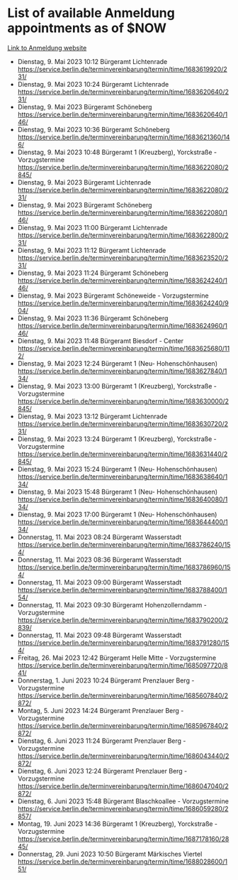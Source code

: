 # List of available Anmeldung appointments as of $NOW
[Link to Anmeldung website](https://service.berlin.de/terminvereinbarung/termin/tag.php?termin=1&anliegen[]=120686&dienstleisterlist=122210,122217,327316,122219,327312,122227,327314,122231,327346,122243,327348,122254,122252,329742,122260,329745,122262,329748,122271,327278,122273,327274,122277,327276,330436,122280,327294,122282,327290,122284,327292,122291,327270,122285,327266,122286,327264,122296,327268,150230,329760,122297,327286,122294,327284,122312,329763,122314,329775,122304,327330,122311,327334,122309,327332,317869,122281,327352,122279,329772,122283,122276,327324,122274,327326,122267,329766,122246,327318,122251,327320,122257,327322,122208,327298,122226,327300&herkunft=http%3A%2F%2Fservice.berlin.de%2Fdienstleistung%2F120686%2F)
- Dienstag, 9. Mai 2023 10:12 Bürgeramt Lichtenrade https://service.berlin.de/terminvereinbarung/termin/time/1683619920/231/
- Dienstag, 9. Mai 2023 10:24 Bürgeramt Lichtenrade https://service.berlin.de/terminvereinbarung/termin/time/1683620640/231/
- Dienstag, 9. Mai 2023  Bürgeramt Schöneberg https://service.berlin.de/terminvereinbarung/termin/time/1683620640/146/
- Dienstag, 9. Mai 2023 10:36 Bürgeramt Schöneberg https://service.berlin.de/terminvereinbarung/termin/time/1683621360/146/
- Dienstag, 9. Mai 2023 10:48 Bürgeramt 1 (Kreuzberg), Yorckstraße - Vorzugstermine https://service.berlin.de/terminvereinbarung/termin/time/1683622080/2845/
- Dienstag, 9. Mai 2023  Bürgeramt Lichtenrade https://service.berlin.de/terminvereinbarung/termin/time/1683622080/231/
- Dienstag, 9. Mai 2023  Bürgeramt Schöneberg https://service.berlin.de/terminvereinbarung/termin/time/1683622080/146/
- Dienstag, 9. Mai 2023 11:00 Bürgeramt Lichtenrade https://service.berlin.de/terminvereinbarung/termin/time/1683622800/231/
- Dienstag, 9. Mai 2023 11:12 Bürgeramt Lichtenrade https://service.berlin.de/terminvereinbarung/termin/time/1683623520/231/
- Dienstag, 9. Mai 2023 11:24 Bürgeramt Schöneberg https://service.berlin.de/terminvereinbarung/termin/time/1683624240/146/
- Dienstag, 9. Mai 2023  Bürgeramt Schöneweide - Vorzugstermine https://service.berlin.de/terminvereinbarung/termin/time/1683624240/904/
- Dienstag, 9. Mai 2023 11:36 Bürgeramt Schöneberg https://service.berlin.de/terminvereinbarung/termin/time/1683624960/146/
- Dienstag, 9. Mai 2023 11:48 Bürgeramt Biesdorf - Center https://service.berlin.de/terminvereinbarung/termin/time/1683625680/112/
- Dienstag, 9. Mai 2023 12:24 Bürgeramt 1 (Neu- Hohenschönhausen) https://service.berlin.de/terminvereinbarung/termin/time/1683627840/134/
- Dienstag, 9. Mai 2023 13:00 Bürgeramt 1 (Kreuzberg), Yorckstraße - Vorzugstermine https://service.berlin.de/terminvereinbarung/termin/time/1683630000/2845/
- Dienstag, 9. Mai 2023 13:12 Bürgeramt Lichtenrade https://service.berlin.de/terminvereinbarung/termin/time/1683630720/231/
- Dienstag, 9. Mai 2023 13:24 Bürgeramt 1 (Kreuzberg), Yorckstraße - Vorzugstermine https://service.berlin.de/terminvereinbarung/termin/time/1683631440/2845/
- Dienstag, 9. Mai 2023 15:24 Bürgeramt 1 (Neu- Hohenschönhausen) https://service.berlin.de/terminvereinbarung/termin/time/1683638640/134/
- Dienstag, 9. Mai 2023 15:48 Bürgeramt 1 (Neu- Hohenschönhausen) https://service.berlin.de/terminvereinbarung/termin/time/1683640080/134/
- Dienstag, 9. Mai 2023 17:00 Bürgeramt 1 (Neu- Hohenschönhausen) https://service.berlin.de/terminvereinbarung/termin/time/1683644400/134/
- Donnerstag, 11. Mai 2023 08:24 Bürgeramt Wasserstadt https://service.berlin.de/terminvereinbarung/termin/time/1683786240/154/
- Donnerstag, 11. Mai 2023 08:36 Bürgeramt Wasserstadt https://service.berlin.de/terminvereinbarung/termin/time/1683786960/154/
- Donnerstag, 11. Mai 2023 09:00 Bürgeramt Wasserstadt https://service.berlin.de/terminvereinbarung/termin/time/1683788400/154/
- Donnerstag, 11. Mai 2023 09:30 Bürgeramt Hohenzollerndamm - Vorzugstermine https://service.berlin.de/terminvereinbarung/termin/time/1683790200/2839/
- Donnerstag, 11. Mai 2023 09:48 Bürgeramt Wasserstadt https://service.berlin.de/terminvereinbarung/termin/time/1683791280/154/
- Freitag, 26. Mai 2023 12:42 Bürgeramt Helle Mitte - Vorzugstermine https://service.berlin.de/terminvereinbarung/termin/time/1685097720/841/
- Donnerstag, 1. Juni 2023 10:24 Bürgeramt Prenzlauer Berg - Vorzugstermine https://service.berlin.de/terminvereinbarung/termin/time/1685607840/2872/
- Montag, 5. Juni 2023 14:24 Bürgeramt Prenzlauer Berg - Vorzugstermine https://service.berlin.de/terminvereinbarung/termin/time/1685967840/2872/
- Dienstag, 6. Juni 2023 11:24 Bürgeramt Prenzlauer Berg - Vorzugstermine https://service.berlin.de/terminvereinbarung/termin/time/1686043440/2872/
- Dienstag, 6. Juni 2023 12:24 Bürgeramt Prenzlauer Berg - Vorzugstermine https://service.berlin.de/terminvereinbarung/termin/time/1686047040/2872/
- Dienstag, 6. Juni 2023 15:48 Bürgeramt Blaschkoallee - Vorzugstermine https://service.berlin.de/terminvereinbarung/termin/time/1686059280/2857/
- Montag, 19. Juni 2023 14:36 Bürgeramt 1 (Kreuzberg), Yorckstraße - Vorzugstermine https://service.berlin.de/terminvereinbarung/termin/time/1687178160/2845/
- Donnerstag, 29. Juni 2023 10:50 Bürgeramt Märkisches Viertel https://service.berlin.de/terminvereinbarung/termin/time/1688028600/151/
